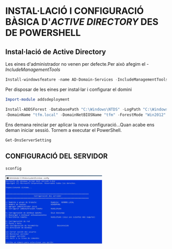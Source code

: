 # INSTAL·LACIÓ I CONFIGURACIÓ BÀSICA D'*ACTIVE DIRECTORY* DES DE POWERSHELL

##  Instal·lació de Active Directory
Les eines d'administrador no venen per defecte.Per això afegim el *-IncludeManagementTools*

```powershell
Install-windowsfeature -name AD-Domain-Services -IncludeManagementTools
```
Per disposar de les eines per instal·lar i configurar el domini
```powershell
Import-module addsdeployment
```
```powershell
Install-ADDSForest -DatabasePath "C:\Windows\NTDS" -LogPath "C:\Windows\NTDS" -SYSVOLPath "C:\Windows\SYSVOL" 
-DomainName "tfm.local" -DomainNetBIOSName "tfm" -ForestMode "Win2012" -InstallDNS:$true -NoRebootOnCompletion:$false -Force:$true
```
Ens demana reinciar per aplicar la nova configuració...Quan acabe ens deman iniciar sessió. Tornem a executar el PowerShell.

```PowerShell
Get-DnsServerSetting
```

## CONFIGURACIÓ DEL SERVIDOR

```powershell
sconfig
```
<img width=60% src="../png/sconfig.png"></img>




